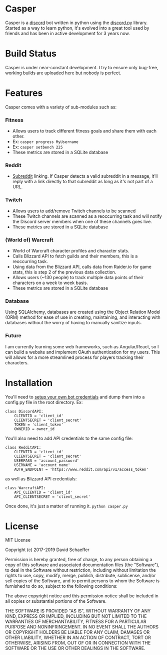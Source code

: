 # Casper
Casper is a [discord](https://discordapp.com) bot written in python using the 
[discord.py](https://github.com/Rapptz/discord.py/tree/rewrite) library. Started as a way 
to learn python, it's evolved into a great tool used by friends and has been in active 
development for 3 years now. 

# Build Status
Casper is under near-constant development. I try to ensure only bug-free, working builds 
are uploaded here but nobody is perfect. 

# Features
Casper comes with a variety of sub-modules such as:

### Fitness
- Allows users to track different fitness goals and share them with each other.
- Ex: `casper progress MyUsername`
- Ex: `casper setbench 225`
- These metrics are stored in a SQLite database

### Reddit
- [Subreddit](https://reddit.com) linking. If Casper detects a valid subreddit in a message,
it'll reply with a link directly to that subreddit as long as it's not part of a URL.

### Twitch
- Allows users to add/remove Twitch channels to be scanned
- These Twitch channels are scanned as a reoccurring task and will notify the Discord 
server members when one of these channels goes live.
- These metrics are stored in a SQLite database

### (World of) Warcraft
- World of Warcraft character profiles and character stats. 
- Calls Blizzard API to fetch guilds and their members, this is a reoccurring task.
- Using data from the Blizzard API, calls data from Raider.io for game stats, this is 
step 2 of the previous data collection.
- Allows users (~130 people) to track multiple data points of their characters on a week 
to week basis.
- These metrics are stored in a SQLite database

### Database
Using SQLAlchemy, databases are created using the Object Relation Model (ORM) method for 
ease of use in creating, maintaining, and interacting with databases without the worry of 
having to manually sanitize inputs.

### Future
I am currently learning some web frameworks, such as Angular/React, so I can build a 
website and implement OAuth authentication for my users. This will allows for a more 
streamlined process for players tracking their characters.


# Installation
You'll need to [setup your own bot credentials](https://discordapp.com/developers/applications/)
and dump them into a config.py file in the root directory. Ex:
```
class DiscordAPI:
    CLIENTID = 'client_id'
    CLIENTSECRET = 'client_secret'
    TOKEN = 'client_token'
    OWNERID = owner_id
```

You'll also need to add API credentials to the same config file:
```
class RedditAPI:
    CLIENTID = 'client_id'
    CLIENTSECRET = 'client_secret'
    USERPASS = 'account_password'
    USERNAME = 'account_name'
    AUTH_ENDPOINT = 'https://www.reddit.com/api/v1/access_token'
```

as well as Blizzard API credentials:
```
class WarcraftAPI:
    API_CLIENTID = 'client_id'
    API_CLIENTSECRET = 'client_secret'
```

Once done, it's just a matter of running it. `python casper.py`

# License
MIT License

Copyright (c) 2017-2019 David Schaeffer

Permission is hereby granted, free of charge, to any person obtaining a copy
of this software and associated documentation files (the "Software"), to deal
in the Software without restriction, including without limitation the rights
to use, copy, modify, merge, publish, distribute, sublicense, and/or sell
copies of the Software, and to permit persons to whom the Software is
furnished to do so, subject to the following conditions:

The above copyright notice and this permission notice shall be included in all
copies or substantial portions of the Software.

THE SOFTWARE IS PROVIDED "AS IS", WITHOUT WARRANTY OF ANY KIND, EXPRESS OR
IMPLIED, INCLUDING BUT NOT LIMITED TO THE WARRANTIES OF MERCHANTABILITY,
FITNESS FOR A PARTICULAR PURPOSE AND NONINFRINGEMENT. IN NO EVENT SHALL THE
AUTHORS OR COPYRIGHT HOLDERS BE LIABLE FOR ANY CLAIM, DAMAGES OR OTHER
LIABILITY, WHETHER IN AN ACTION OF CONTRACT, TORT OR OTHERWISE, ARISING FROM,
OUT OF OR IN CONNECTION WITH THE SOFTWARE OR THE USE OR OTHER DEALINGS IN THE
SOFTWARE.